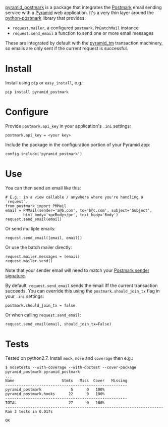 [pyramid_postmark][] is a package that integrates the [Postmark][] email sending
service with a [Pyramid][] web application.  It's a very thin layer around the
[python-postmark][] library that provides:

* `request.mailer`, a configured `postmark.PMBatchMail` instance
* `request.send_email` a function to send one or more email messages

These are integrated by default with the [pyramid_tm][] transaction machinery, so
emails are only sent if the current request is successful.

# Install

Install using `pip` or `easy_install`, e.g.:

    pip install pyramid_postmark

# Configure

Provide `postmark.api_key` in your application's `.ini` settings:

    postmark.api_key = <your key>

Include the package in the configuration portion of your Pyramid app:

    config.include('pyramid_postmark')

# Use

You can then send an email like this:

    # E.g.: in a view callable / anywhere where you're handling a `request`.
    from postmark import PMMail
    email = PMMail(sender='a@b.com', to='b@c.com', subject='Subject', 
            html_body='<p>Body</p>', text_body='Body')
    request.send_email(email)

Or send multiple emails:

    request.send_email([email, email])

Or use the batch mailer directly:

    request.mailer.messages = [email]
    request.mailer.send()

Note that your sender email will need to match your [Postmark sender signature][].

By default, `request.send_email` sends the email iff the current transaction
succeeds.  You can override this using the `postmark.should_join_tx` flag in
your `.ini` settings:

    postmark.should_join_tx = false

Or when calling `request.send_email`:

    request.send_email(email, should_join_tx=False)

# Tests

Tested on python2.7.  Install `mock`, `nose` and `coverage` then e.g.:

    $ nosetests --with-coverage --with-doctest --cover-package pyramid_postmark pyramid_postmark
    ...
    Name                     Stmts   Miss  Cover   Missing
    ------------------------------------------------------
    pyramid_postmark             5      0   100%   
    pyramid_postmark.hooks      22      0   100%   
    ------------------------------------------------------
    TOTAL                       27      0   100%   
    ----------------------------------------------------------------------
    Ran 3 tests in 0.017s
    
    OK

[postmark]: http://postmarkapp.com
[Postmark sender signature]: http://developer.postmarkapp.com
[pyramid]: http://pyramid.readthedocs.org
[pyramid_postmark]: https://github.com/thruflo/pyramid_postmark
[pyramid_tm]: http://pyramid_tm.readthedocs.org
[python-postmark]: https://github.com/themartorana/python-postmark
